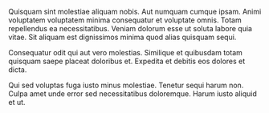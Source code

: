 Quisquam sint molestiae aliquam nobis. Aut numquam cumque ipsam. Animi voluptatem voluptatem minima consequatur et voluptate omnis. Totam repellendus ea necessitatibus. Veniam dolorum esse ut soluta labore quia vitae. Sit aliquam est dignissimos minima quod alias quisquam sequi.
 Consequatur odit qui aut vero molestias. Similique et quibusdam totam quisquam saepe placeat doloribus et. Expedita et debitis eos dolores et dicta.
 Qui sed voluptas fuga iusto minus molestiae. Tenetur sequi harum non. Culpa amet unde error sed necessitatibus doloremque. Harum iusto aliquid et ut.